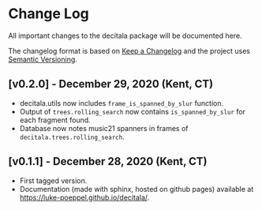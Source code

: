 # Change Log
All important changes to the decitala package will be documented here.

The changelog format is based on [Keep a Changelog](https://keepachangelog.com/en/1.0.0/) and the project uses [Semantic Versioning](https://semver.org/spec/v2.0.0.html).

## [v0.2.0] - December 29, 2020 (Kent, CT)
- decitala.utils now includes ``frame_is_spanned_by_slur`` function.
- Output of ``trees.rolling_search`` now contains ``is_spanned_by_slur`` for each fragment found. 
- Database now notes music21 spanners in frames of ``decitala.trees.rolling_search``.

## [v0.1.1] - December 28, 2020 (Kent, CT)
- First tagged version.
- Documentation (made with sphinx, hosted on github pages) available at https://luke-poeppel.github.io/decitala/.